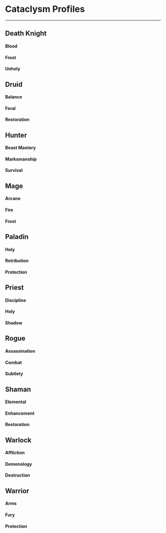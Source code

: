 # Cataclysm Profiles

---

## Death Knight

#### Blood

#### Frost

#### Unholy

## Druid

#### Balance

#### Feral

#### Restoration

## Hunter

#### Beast Mastery

#### Marksmanship

#### Survival

## Mage

#### Arcane

#### Fire

#### Frost

## Paladin

#### Holy

#### Retribution

#### Protection

## Priest

#### Discipline

#### Holy

#### Shadow

## Rogue

#### Assassination

#### Combat

#### Subtlety

## Shaman

#### Elemental

#### Enhancement

#### Restoration

## Warlock

#### Affliction

#### Demonology

#### Destruction

## Warrior

#### Arms

#### Fury

#### Protection
